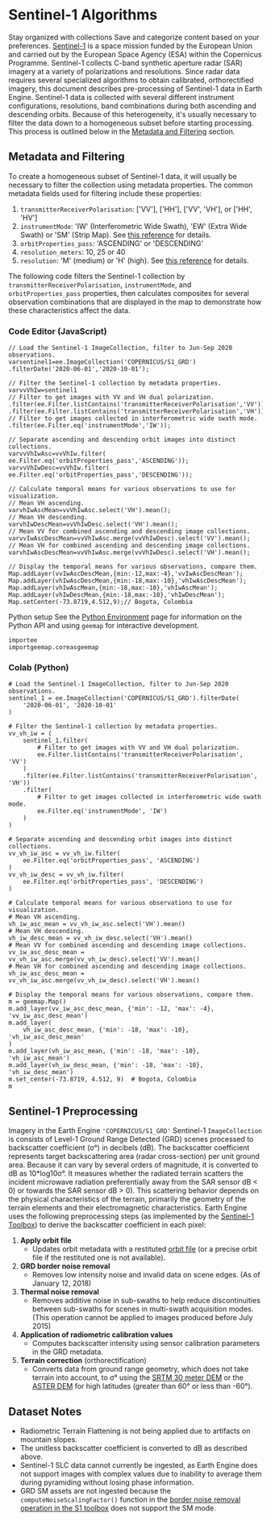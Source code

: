  
#  Sentinel-1 Algorithms
Stay organized with collections  Save and categorize content based on your preferences. 
[Sentinel-1](https://earth.esa.int/web/sentinel/missions/sentinel-1) is a space mission funded by the European Union and carried out by the European Space Agency (ESA) within the Copernicus Programme. Sentinel-1 collects C-band synthetic aperture radar (SAR) imagery at a variety of polarizations and resolutions. Since radar data requires several specialized algorithms to obtain calibrated, orthorectified imagery, this document describes pre-processing of Sentinel-1 data in Earth Engine.
Sentinel-1 data is collected with several different instrument configurations, resolutions, band combinations during both ascending and descending orbits. Because of this heterogeneity, it's usually necessary to filter the data down to a homogeneous subset before starting processing. This process is outlined below in the [Metadata and Filtering](https://developers.google.com/earth-engine/guides/sentinel1#metadata-and-filtering) section.
## Metadata and Filtering
To create a homogeneous subset of Sentinel-1 data, it will usually be necessary to filter the collection using metadata properties. The common metadata fields used for filtering include these properties:
  1. `transmitterReceiverPolarisation`: ['VV'], ['HH'], ['VV', 'VH'], or ['HH', 'HV']
  2. `instrumentMode`: 'IW' (Interferometric Wide Swath), 'EW' (Extra Wide Swath) or 'SM' (Strip Map). See [this reference](https://sentinel.esa.int/web/sentinel/user-guides/sentinel-1-sar/acquisition-modes) for details.
  3. `orbitProperties_pass`: 'ASCENDING' or 'DESCENDING'
  4. `resolution_meters`: 10, 25 or 40
  5. `resolution`: 'M' (medium) or 'H' (high). See [this reference](https://sentinel.esa.int/web/sentinel/user-guides/sentinel-1-sar/resolutions/level-1-ground-range-detected) for details.


The following code filters the Sentinel-1 collection by `transmitterReceiverPolarisation`, `instrumentMode`, and `orbitProperties_pass` properties, then calculates composites for several observation combinations that are displayed in the map to demonstrate how these characteristics affect the data.
### Code Editor (JavaScript)
```
// Load the Sentinel-1 ImageCollection, filter to Jun-Sep 2020 observations.
varsentinel1=ee.ImageCollection('COPERNICUS/S1_GRD')
.filterDate('2020-06-01','2020-10-01');

// Filter the Sentinel-1 collection by metadata properties.
varvvVhIw=sentinel1
// Filter to get images with VV and VH dual polarization.
.filter(ee.Filter.listContains('transmitterReceiverPolarisation','VV'))
.filter(ee.Filter.listContains('transmitterReceiverPolarisation','VH'))
// Filter to get images collected in interferometric wide swath mode.
.filter(ee.Filter.eq('instrumentMode','IW'));

// Separate ascending and descending orbit images into distinct collections.
varvvVhIwAsc=vvVhIw.filter(
ee.Filter.eq('orbitProperties_pass','ASCENDING'));
varvvVhIwDesc=vvVhIw.filter(
ee.Filter.eq('orbitProperties_pass','DESCENDING'));

// Calculate temporal means for various observations to use for visualization.
// Mean VH ascending.
varvhIwAscMean=vvVhIwAsc.select('VH').mean();
// Mean VH descending.
varvhIwDescMean=vvVhIwDesc.select('VH').mean();
// Mean VV for combined ascending and descending image collections.
varvvIwAscDescMean=vvVhIwAsc.merge(vvVhIwDesc).select('VV').mean();
// Mean VH for combined ascending and descending image collections.
varvhIwAscDescMean=vvVhIwAsc.merge(vvVhIwDesc).select('VH').mean();

// Display the temporal means for various observations, compare them.
Map.addLayer(vvIwAscDescMean,{min:-12,max:-4},'vvIwAscDescMean');
Map.addLayer(vhIwAscDescMean,{min:-18,max:-10},'vhIwAscDescMean');
Map.addLayer(vhIwAscMean,{min:-18,max:-10},'vhIwAscMean');
Map.addLayer(vhIwDescMean,{min:-18,max:-10},'vhIwDescMean');
Map.setCenter(-73.8719,4.512,9);// Bogota, Colombia
```

Python setup
See the [ Python Environment](https://developers.google.com/earth-engine/guides/python_install) page for information on the Python API and using `geemap` for interactive development.
```
importee
importgeemap.coreasgeemap
```

### Colab (Python)
```
# Load the Sentinel-1 ImageCollection, filter to Jun-Sep 2020 observations.
sentinel_1 = ee.ImageCollection('COPERNICUS/S1_GRD').filterDate(
    '2020-06-01', '2020-10-01'
)

# Filter the Sentinel-1 collection by metadata properties.
vv_vh_iw = (
    sentinel_1.filter(
        # Filter to get images with VV and VH dual polarization.
        ee.Filter.listContains('transmitterReceiverPolarisation', 'VV')
    )
    .filter(ee.Filter.listContains('transmitterReceiverPolarisation', 'VH'))
    .filter(
        # Filter to get images collected in interferometric wide swath mode.
        ee.Filter.eq('instrumentMode', 'IW')
    )
)

# Separate ascending and descending orbit images into distinct collections.
vv_vh_iw_asc = vv_vh_iw.filter(
    ee.Filter.eq('orbitProperties_pass', 'ASCENDING')
)
vv_vh_iw_desc = vv_vh_iw.filter(
    ee.Filter.eq('orbitProperties_pass', 'DESCENDING')
)

# Calculate temporal means for various observations to use for visualization.
# Mean VH ascending.
vh_iw_asc_mean = vv_vh_iw_asc.select('VH').mean()
# Mean VH descending.
vh_iw_desc_mean = vv_vh_iw_desc.select('VH').mean()
# Mean VV for combined ascending and descending image collections.
vv_iw_asc_desc_mean = vv_vh_iw_asc.merge(vv_vh_iw_desc).select('VV').mean()
# Mean VH for combined ascending and descending image collections.
vh_iw_asc_desc_mean = vv_vh_iw_asc.merge(vv_vh_iw_desc).select('VH').mean()

# Display the temporal means for various observations, compare them.
m = geemap.Map()
m.add_layer(vv_iw_asc_desc_mean, {'min': -12, 'max': -4}, 'vv_iw_asc_desc_mean')
m.add_layer(
    vh_iw_asc_desc_mean, {'min': -18, 'max': -10}, 'vh_iw_asc_desc_mean'
)
m.add_layer(vh_iw_asc_mean, {'min': -18, 'max': -10}, 'vh_iw_asc_mean')
m.add_layer(vh_iw_desc_mean, {'min': -18, 'max': -10}, 'vh_iw_desc_mean')
m.set_center(-73.8719, 4.512, 9)  # Bogota, Colombia
m
```

## Sentinel-1 Preprocessing
Imagery in the Earth Engine `'COPERNICUS/S1_GRD'` Sentinel-1 `ImageCollection` is consists of Level-1 Ground Range Detected (GRD) scenes processed to backscatter coefficient (σ°) in decibels (dB). The backscatter coefficient represents target backscattering area (radar cross-section) per unit ground area. Because it can vary by several orders of magnitude, it is converted to dB as 10*log10σ°. It measures whether the radiated terrain scatters the incident microwave radiation preferentially away from the SAR sensor dB < 0) or towards the SAR sensor dB > 0). This scattering behavior depends on the physical characteristics of the terrain, primarily the geometry of the terrain elements and their electromagnetic characteristics.
Earth Engine uses the following preprocessing steps (as implemented by the [Sentinel-1 Toolbox](https://sentinel.esa.int/web/sentinel/toolboxes/sentinel-1)) to derive the backscatter coefficient in each pixel:
  1. **Apply orbit file**
     * Updates orbit metadata with a restituted [orbit file](https://sentinel.esa.int/web/sentinel/technical-guides/sentinel-1-sar/pod/products-requirements) (or a precise orbit file if the restituted one is not available).
  2. **GRD border noise removal**
     * Removes low intensity noise and invalid data on scene edges. (As of January 12, 2018)
  3. **Thermal noise removal**
     * Removes additive noise in sub-swaths to help reduce discontinuities between sub-swaths for scenes in multi-swath acquisition modes. (This operation cannot be applied to images produced before July 2015)
  4. **Application of radiometric calibration values**
     * Computes backscatter intensity using sensor calibration parameters in the GRD metadata.
  5. **Terrain correction** (orthorectification) 
     * Converts data from ground range geometry, which does not take terrain into account, to σ° using the [SRTM 30 meter DEM](https://developers.google.com/earth-engine/datasets/catalog/USGS_SRTMGL1_003) or the [ASTER DEM](https://asterweb.jpl.nasa.gov/gdem.asp) for high latitudes (greater than 60° or less than -60°).


## Dataset Notes
  * Radiometric Terrain Flattening is not being applied due to artifacts on mountain slopes.
  * The unitless backscatter coefficient is converted to dB as described above.
  * Sentinel-1 SLC data cannot currently be ingested, as Earth Engine does not support images with complex values due to inability to average them during pyramiding without losing phase information.
  * GRD SM assets are not ingested because the `computeNoiseScalingFactor()` function in the [border noise removal operation in the S1 toolbox](https://github.com/senbox-org/s1tbx/blob/master/s1tbx-op-calibration/src/main/java/org/esa/s1tbx/calibration/gpf/RemoveGRDBorderNoiseOp.java) does not support the SM mode.


